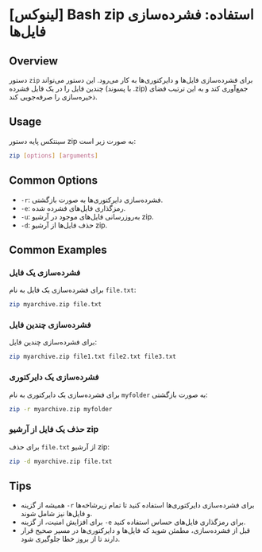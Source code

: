 # [لینوکس] Bash zip استفاده: فشرده‌سازی فایل‌ها

## Overview
دستور `zip` برای فشرده‌سازی فایل‌ها و دایرکتوری‌ها به کار می‌رود. این دستور می‌تواند چندین فایل را در یک فایل فشرده (با پسوند .zip) جمع‌آوری کند و به این ترتیب فضای ذخیره‌سازی را صرفه‌جویی کند.

## Usage
سینتکس پایه دستور zip به صورت زیر است:

```bash
zip [options] [arguments]
```

## Common Options
- `-r`: فشرده‌سازی دایرکتوری‌ها به صورت بازگشتی.
- `-e`: رمزگذاری فایل‌های فشرده شده.
- `-u`: به‌روزرسانی فایل‌های موجود در آرشیو zip.
- `-d`: حذف فایل‌ها از آرشیو zip.

## Common Examples
### فشرده‌سازی یک فایل
برای فشرده‌سازی یک فایل به نام `file.txt`:

```bash
zip myarchive.zip file.txt
```

### فشرده‌سازی چندین فایل
برای فشرده‌سازی چندین فایل:

```bash
zip myarchive.zip file1.txt file2.txt file3.txt
```

### فشرده‌سازی یک دایرکتوری
برای فشرده‌سازی یک دایرکتوری به نام `myfolder` به صورت بازگشتی:

```bash
zip -r myarchive.zip myfolder
```

### حذف یک فایل از آرشیو zip
برای حذف `file.txt` از آرشیو zip:

```bash
zip -d myarchive.zip file.txt
```

## Tips
- همیشه از گزینه `-r` برای فشرده‌سازی دایرکتوری‌ها استفاده کنید تا تمام زیرشاخه‌ها و فایل‌ها نیز شامل شوند.
- برای افزایش امنیت، از گزینه `-e` برای رمزگذاری فایل‌های حساس استفاده کنید.
- قبل از فشرده‌سازی، مطمئن شوید که فایل‌ها و دایرکتوری‌ها در مسیر صحیح قرار دارند تا از بروز خطا جلوگیری شود.